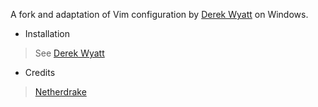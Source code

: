 A fork and adaptation of Vim configuration by [Derek Wyatt](https://github.com/derekwyatt/vim-config) on Windows.

* Installation
> See [Derek Wyatt](https://github.com/derekwyatt/vim-config)

* Credits
> [Netherdrake](https://github.com/Netherdrake/Dotfiles)
